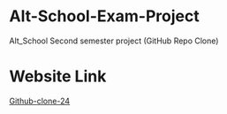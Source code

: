 # Alt-School-Exam-Project
Alt_School Second semester project (GitHub Repo Clone)

# Website Link
<a href="https://github-clone-24.web.app/" target="_blank"><ins>Github-clone-24<ins><a>
